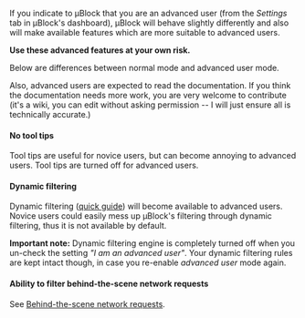 If you indicate to µBlock that you are an advanced user (from the _Settings_ tab in µBlock's dashboard), µBlock will behave slightly differently and also will make available features which are more suitable to advanced users.

**Use these advanced features at your own risk.**

Below are differences between normal mode and advanced user mode.

Also, advanced users are expected to read the documentation. If you think the documentation needs more work, you are very welcome to contribute (it's a wiki, you can edit without asking permission -- I will just ensure all is technically accurate.)

#### No tool tips

Tool tips are useful for novice users, but can become annoying to advanced users. Tool tips are turned off for advanced users.

#### Dynamic filtering

Dynamic filtering ([quick guide](https://github.com/gorhill/uBlock/wiki/Dynamic-filtering:-quick-guide)) will become available to advanced users. Novice users could easily mess up µBlock's filtering through dynamic filtering, thus it is not available by default.

**Important note:** Dynamic filtering engine is completely turned off when you un-check the setting _"I am an advanced user"_. Your dynamic filtering rules are kept intact though, in case you re-enable _advanced user_ mode again.

#### Ability to filter behind-the-scene network requests

See [Behind-the-scene network requests](https://github.com/gorhill/uBlock/wiki/Behind-the-scene-network-requests).